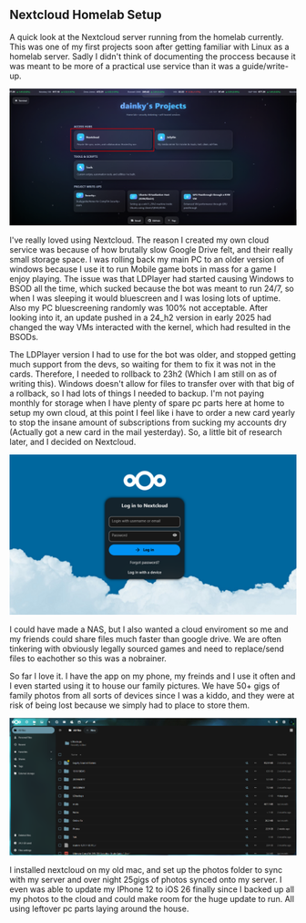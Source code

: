 ## Nextcloud Homelab Setup

A quick look at the Nextcloud server running from the homelab currently. This was one of my first projects soon after getting familiar with Linux as a homelab server. Sadly I didn't think of documenting the proccess because it was meant to be more of a practical use service than it was a guide/write-up.

![Nextcloud Dashboard](Images/NextCloud.png)

I've really loved using Nextcloud. The reason I created my own cloud service was because of how brutally slow Google Drive felt, and their really small storage space. I was rolling back my main PC to an older version of windows because I use it to run Mobile game bots in mass for a game I enjoy playing. The issue was that LDPlayer had started causing Windows to BSOD all the time, which sucked because the bot was meant to run 24/7, so when I was sleeping it would bluescreen and I was losing lots of uptime. Also my PC bluescreening randomly was 100% not acceptable. After looking into it, an update pushed in a 24_h2 version in early 2025 had changed the way VMs interacted with the kernel, which had resulted in the BSODs.

The LDPlayer version I had to use for the bot was older, and stopped getting much support from the devs, so waiting for them to fix it was not in the cards. Therefore, I needed to rollback to 23h2 (Which I am still on as of writing this). Windows doesn't allow for files to transfer over with that big of a rollback, so I had lots of things I needed to backup. I'm not paying monthly for storage when I have plenty of spare pc parts here at home to setup my own cloud, at this point I feel like i have to order a new card yearly to stop the insane amount of subscriptions from sucking my accounts dry (Actually got a new card in the mail yesterday). So, a little bit of research later, and I decided on Nextcloud.

![Nextcloud App](Images/Nextcloud2.png)

I could have made a NAS, but I also wanted a cloud enviroment so me and my friends could share files much faster than google drive. We are often tinkering with obviously legally sourced games and need to replace/send files to eachother so this was a nobrainer.

So far I love it. I have the app on my phone, my freinds and I use it often and I even started using it to house our family pictures. We have 50+ gigs of family photos from all sorts of devices since I was a kiddo, and they were at risk of being lost because we simply had to place to store them.

![Nextcloud Files](Images/Nextcloud3.png)

I installed nextcloud on my old mac, and set up the photos folder to sync with my server and over night 25gigs of photos synced onto my server. I even was able to update my IPhone 12 to iOS 26 finally since I backed up all my photos to the cloud and could make room for the huge update to run. All using leftover pc parts laying around the house.
